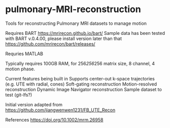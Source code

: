 # pulmonary-MRI-reconstruction
Tools for reconstructing Pulmonary MRI datasets to manage motion

Requires BART https://mrirecon.github.io/bart/
Sample data has been tested with BART v.0.4.00, please install version later than that https://github.com/mrirecon/bart/releases/

Requries MATLAB

Typically requires 100GB RAM, for 256*256*256 matrix size, 8 channel, 4 motion phase.

Current features being built in
Supports center-out k-space trajectories (e.g. UTE with radial, cones)
Soft-gating reconstruction
Motion-resolved reconstruction
Dynamic Image Navigator reconstruction
Sample dataset to test (git-lfs?)

Initial version adapted from
https://github.com/jiangwenwen1231/FB_UTE_Recon


References
https://doi.org/10.1002/mrm.26958
